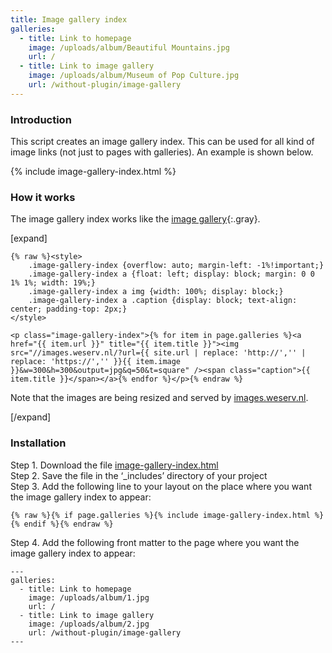 ```yaml
---
title: Image gallery index
galleries:
  - title: Link to homepage
    image: /uploads/album/Beautiful Mountains.jpg
    url: /
  - title: Link to image gallery
    image: /uploads/album/Museum of Pop Culture.jpg
    url: /without-plugin/image-gallery
---
```


### Introduction

This script creates an image gallery index. This can be used for all kind of image links (not just to pages with galleries). An example is shown below.

{% include image-gallery-index.html %}

### How it works

The image gallery index works like the [image gallery](/without-plugin/image-gallery){:.gray}.

[expand]

```
{% raw %}<style>
    .image-gallery-index {overflow: auto; margin-left: -1%!important;}
    .image-gallery-index a {float: left; display: block; margin: 0 0 1% 1%; width: 19%;}
    .image-gallery-index a img {width: 100%; display: block;}
    .image-gallery-index a .caption {display: block; text-align: center; padding-top: 2px;}
</style>

<p class="image-gallery-index">{% for item in page.galleries %}<a href="{{ item.url }}" title="{{ item.title }}"><img src="//images.weserv.nl/?url={{ site.url | replace: 'http://','' | replace: 'https://','' }}{{ item.image }}&w=300&h=300&output=jpg&q=50&t=square" /><span class="caption">{{ item.title }}</span></a>{% endfor %}</p>{% endraw %}
```

Note that the images are being resized and served by [images.weserv.nl](https://images.weserv.nl).

[/expand]

### Installation

Step 1. Download the file [image-gallery-index.html](https://raw.githubusercontent.com/jhvanderschee/jekyllcodex/gh-pages/_includes/image-gallery-index.html)
<br />Step 2. Save the file in the ‘_includes’ directory of your project
<br />Step 3. Add the following line to your layout on the place where you want the image gallery index to appear:

```
{% raw %}{% if page.galleries %}{% include image-gallery-index.html %}{% endif %}{% endraw %}
```

Step 4. Add the following front matter to the page where you want the image gallery index to appear:

```
---
galleries:
  - title: Link to homepage
    image: /uploads/album/1.jpg
    url: /
  - title: Link to image gallery
    image: /uploads/album/2.jpg
    url: /without-plugin/image-gallery
---
```